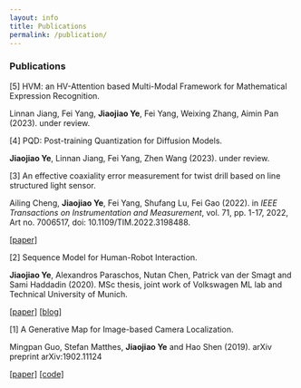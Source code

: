 ```yaml
---
layout: info
title: Publications 
permalink: /publication/
---
```


<!-- <sup>*</sup> indicates equal contribution. <sup>†</sup> indicates equal advising. -->

### Publications

<a id="5">[5]</a> HVM: an HV-Attention based Multi-Modal Framework for Mathematical Expression Recognition.

Linnan Jiang, Fei Yang, **Jiaojiao Ye**, Fei Yang, Weixing Zhang, Aimin Pan (2023). under review.

<a id="4">[4]</a> PQD: Post-training Quantization for Diffusion Models.

**Jiaojiao Ye**, Linnan Jiang, Fei Yang,  Zhen Wang (2023). under review.

<a id="3">[3]</a> An effective coaxiality error measurement for twist drill based on line structured light sensor.

Ailing Cheng, **Jiaojiao Ye**, Fei Yang, Shufang Lu, Fei Gao (2022). in *IEEE Transactions on Instrumentation and Measurement*, vol. 71, pp. 1-17, 2022, Art no. 7006517, doi: 10.1109/TIM.2022.3198488.

[[paper]](https://ieeexplore.ieee.org/document/9855529/) 

<a id="2">[2]</a> Sequence Model for Human-Robot Interaction.

**Jiaojiao Ye**, Alexandros Paraschos, Nutan Chen, Patrick van der Smagt and Sami Haddadin (2020).  MSc thesis, joint work of  Volkswagen ML lab and Technical University of Munich.

[[paper]](https://github.com/JiaojiaoYe1994/jiaojiaoye.github.com/blob/master/posts/paper/Sequence_model_for_hri.pdf)  [[blog]](cvae4hri_final)

<a id="1">[1]</a>  A Generative Map for Image-based Camera Localization.

Mingpan Guo, Stefan Matthes, **Jiaojiao Ye** and Hao Shen (2019).  arXiv preprint arXiv:1902.11124 

[[paper]](https://arxiv.org/abs/1902.11124)  [[code]](https://github.com/Mingpan/generative_map)

